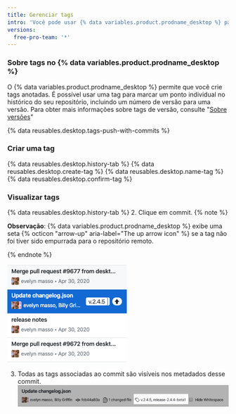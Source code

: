 ```yaml
---
title: Gerenciar tags
intro: 'Você pode usar {% data variables.product.prodname_desktop %} para criar, fazer push e visualizar tags.'
versions:
  free-pro-team: '*'
---
```


### Sobre tags no {% data variables.product.prodname_desktop %}

O {% data variables.product.prodname_desktop %} permite que você crie tags anotadas. É possível usar uma tag para marcar um ponto individual no histórico do seu repositório, incluindo um número de versão para uma versão. Para obter mais informações sobre tags de versão, consulte "[Sobre versões](https://help.github.com/en/github/administering-a-repository/about-releases)"

{% data reusables.desktop.tags-push-with-commits %}

### Criar uma tag

{% data reusables.desktop.history-tab %}
{% data reusables.desktop.create-tag %}
{% data reusables.desktop.name-tag %}
{% data reusables.desktop.confirm-tag %}

### Visualizar tags

{% data reusables.desktop.history-tab %}
2. Clique em commit.
  {% note %}

  **Observação**: {% data variables.product.prodname_desktop %} exibe uma seta {% octicon "arrow-up" aria-label="The up arrow icon" %} se a tag não foi tiver sido empurrada para o repositório remoto.

  {% endnote %}

  ![Visualizar uma tag no histórico](/assets/images/help/desktop/viewing-tags-in-history.png)

3. Todas as tags associadas ao commit são visíveis nos metadados desse commit. ![Visualizar uma tag no commit](/assets/images/help/desktop/viewing-tags-in-commit.png)
